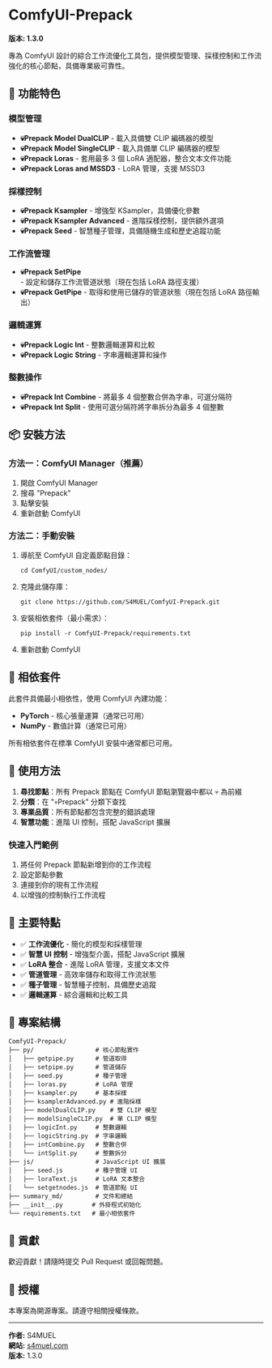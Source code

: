 # ComfyUI-Prepack

**版本: 1.3.0**

專為 ComfyUI 設計的綜合工作流優化工具包，提供模型管理、採樣控制和工作流強化的核心節點，具備專業級可靠性。

## 🚀 功能特色

### 模型管理
- **💀Prepack Model DualCLIP** - 載入具備雙 CLIP 編碼器的模型
- **💀Prepack Model SingleCLIP** - 載入具備單 CLIP 編碼器的模型
- **💀Prepack Loras** - 套用最多 3 個 LoRA 適配器，整合文本文件功能
- **💀Prepack Loras and MSSD3** - LoRA 管理，支援 MSSD3

### 採樣控制
- **💀Prepack Ksampler** - 增強型 KSampler，具備優化參數
- **💀Prepack Ksampler Advanced** - 進階採樣控制，提供額外選項
- **💀Prepack Seed** - 智慧種子管理，具備隨機生成和歷史追蹤功能

### 工作流管理
- **💀Prepack SetPipe** - 設定和儲存工作流管道狀態（現在包括 LoRA 路徑支援）
- **💀Prepack GetPipe** - 取得和使用已儲存的管道狀態（現在包括 LoRA 路徑輸出）

### 邏輯運算
- **💀Prepack Logic Int** - 整數邏輯運算和比較
- **💀Prepack Logic String** - 字串邏輯運算和操作

### 整數操作
- **💀Prepack Int Combine** - 將最多 4 個整數合併為字串，可選分隔符
- **💀Prepack Int Split** - 使用可選分隔符將字串拆分為最多 4 個整數

## 📦 安裝方法

### 方法一：ComfyUI Manager（推薦）
1. 開啟 ComfyUI Manager
2. 搜尋 "Prepack"
3. 點擊安裝
4. 重新啟動 ComfyUI

### 方法二：手動安裝
1. 導航至 ComfyUI 自定義節點目錄：
   ```
   cd ComfyUI/custom_nodes/
   ```
2. 克隆此儲存庫：
   ```
   git clone https://github.com/S4MUEL/ComfyUI-Prepack.git
   ```
3. 安裝相依套件（最小需求）：
   ```
   pip install -r ComfyUI-Prepack/requirements.txt
   ```
4. 重新啟動 ComfyUI

## 🔧 相依套件

此套件具備最小相依性，使用 ComfyUI 內建功能：
- **PyTorch** - 核心張量運算（通常已可用）
- **NumPy** - 數值計算（通常已可用）

所有相依套件在標準 ComfyUI 安裝中通常都已可用。

## 📖 使用方法

1. **尋找節點**：所有 Prepack 節點在 ComfyUI 節點瀏覽器中都以 💀 為前綴
2. **分類**：在 "💀Prepack" 分類下查找
3. **專業品質**：所有節點都包含完整的錯誤處理
4. **智慧功能**：進階 UI 控制，搭配 JavaScript 擴展

### 快速入門範例
1. 將任何 Prepack 節點新增到你的工作流程
2. 設定節點參數
3. 連接到你的現有工作流程
4. 以增強的控制執行工作流程

## 🎯 主要特點

- ✅ **工作流優化** - 簡化的模型和採樣管理
- ✅ **智慧 UI 控制** - 增強型介面，搭配 JavaScript 擴展
- ✅ **LoRA 整合** - 進階 LoRA 管理，支援文本文件
- ✅ **管道管理** - 高效率儲存和取得工作流狀態
- ✅ **種子管理** - 智慧種子控制，具備歷史追蹤
- ✅ **邏輯運算** - 綜合邏輯和比較工具

## 📁 專案結構

```
ComfyUI-Prepack/
├── py/                 # 核心節點實作
│   ├── getpipe.py      # 管道取得
│   ├── setpipe.py      # 管道儲存
│   ├── seed.py         # 種子管理
│   ├── loras.py        # LoRA 管理
│   ├── ksampler.py     # 基本採樣
│   ├── ksamplerAdvanced.py # 進階採樣
│   ├── modelDualCLIP.py    # 雙 CLIP 模型
│   ├── modelSingleCLIP.py  # 單 CLIP 模型
│   ├── logicInt.py     # 整數邏輯
│   ├── logicString.py  # 字串邏輯
│   ├── intCombine.py   # 整數合併
│   └── intSplit.py     # 整數拆分
├── js/                 # JavaScript UI 擴展
│   ├── seed.js         # 種子管理 UI
│   ├── loraText.js     # LoRA 文本整合
│   └── setgetnodes.js  # 管道節點 UI
├── summary_md/         # 文件和總結
├── __init__.py        # 外掛程式初始化
└── requirements.txt   # 最小相依套件
```

## 🤝 貢獻

歡迎貢獻！請隨時提交 Pull Request 或回報問題。

## 📜 授權

本專案為開源專案。請遵守相關授權條款。

---

**作者:** S4MUEL  
**網站:** [s4muel.com](https://s4muel.com)  
**版本:** 1.3.0
